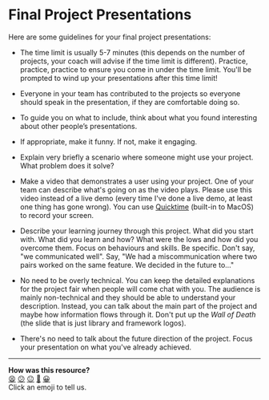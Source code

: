 # Final Project Presentations

Here are some guidelines for your final project presentations:

* The time limit is usually 5-7 minutes (this depends on the number of projects, your coach will advise if the time limit is different).  Practice, practice, practice to ensure you come in under the time limit.  You'll be prompted to wind up your presentations after this time limit!

* Everyone in your team has contributed to the projects so everyone should speak in the presentation, if they are comfortable doing so.

* To guide you on what to include, think about what you found interesting about other people’s presentations.

* If appropriate, make it funny. If not, make it engaging.

* Explain very briefly a scenario where someone might use your project. What problem does it solve?

* Make a video that demonstrates a user using your project.  One of your team can describe what's going on as the video plays.  Please use this video instead of a live demo (every time I've done a live demo, at least one thing has gone wrong). You can use [Quicktime](https://support.apple.com/kb/ph5882?locale=en_US) (built-in to MacOS) to record your screen.

* Describe your learning journey through this project. What did you start with. What did you learn and how? What were the lows and how did you overcome them. Focus on behaviours and skills. Be specific. Don't say, "we communicated well". Say, "We had a miscommunication where two pairs worked on the same feature. We decided in the future to..."

* No need to be overly technical. You can keep the detailed explanations for the project fair when people will come chat with you. The audience is mainly non-technical and they should be able to understand your description.
Instead, you can talk about the main part of the project and maybe how information flows through it. Don't put up the _Wall of Death_ (the slide that is just library and framework logos).

* There's no need to talk about the future direction of the project.  Focus your presentation on what you've already achieved.

<!-- BEGIN GENERATED SECTION DO NOT EDIT -->

---

**How was this resource?**  
[😫](https://airtable.com/shrUJ3t7KLMqVRFKR?prefill_Repository=makersacademy/course&prefill_File=pills/final_project_presentations.md&prefill_Sentiment=😫) [😕](https://airtable.com/shrUJ3t7KLMqVRFKR?prefill_Repository=makersacademy/course&prefill_File=pills/final_project_presentations.md&prefill_Sentiment=😕) [😐](https://airtable.com/shrUJ3t7KLMqVRFKR?prefill_Repository=makersacademy/course&prefill_File=pills/final_project_presentations.md&prefill_Sentiment=😐) [🙂](https://airtable.com/shrUJ3t7KLMqVRFKR?prefill_Repository=makersacademy/course&prefill_File=pills/final_project_presentations.md&prefill_Sentiment=🙂) [😀](https://airtable.com/shrUJ3t7KLMqVRFKR?prefill_Repository=makersacademy/course&prefill_File=pills/final_project_presentations.md&prefill_Sentiment=😀)  
Click an emoji to tell us.

<!-- END GENERATED SECTION DO NOT EDIT -->
